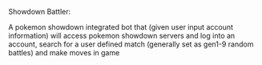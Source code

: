 Showdown Battler:

A pokemon showdown integrated bot that (given user input account information) will access pokemon showdown servers and log into an account, search for a user defined match (generally set as gen1-9 random battles) and make moves in game
